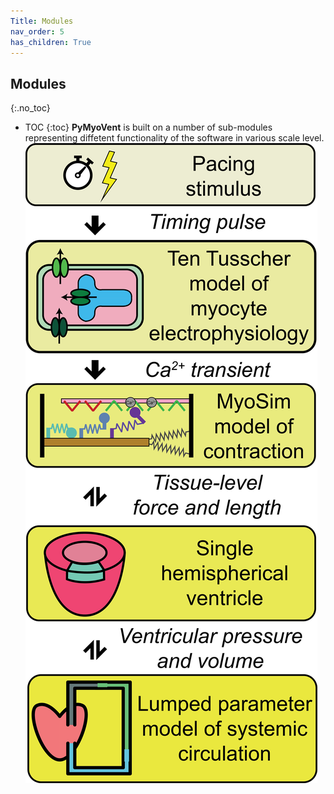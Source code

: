 ```yaml
---
Title: Modules
nav_order: 5
has_children: True
---
```



## Modules
{:.no_toc}

* TOC
{:toc}
**PyMyoVent** is built on a number of sub-modules representing diffetent functionality of the software in various scale level. 
![module schematic](model_schematic.png)